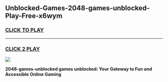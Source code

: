 
## Unblocked-Games-2048-games-unblocked-Play-Free-x6wym
<h3>
<a href="https://premium76.site?title=2048-games-unblocked&ref=18A1">CLICK TO PLAY</a></h3>
<hr>

<h3>
<a href="https://premium76.site?title=2048-games-unblocked&ref=18A1">CLICK 2 PLAY</a>
  
</h3>

<a href="https://premium76.site?title=2048-games-unblocked&ref=18A1"><img src="https://clearcache.store/games.png"></a>


**2048-games-unblocked games unblocked: Your Gateway to Fun and Accessible Online Gaming**
